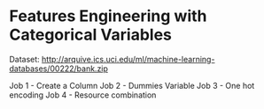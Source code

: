 # Features Engineering with Categorical Variables

Dataset: http://arquive.ics.uci.edu/ml/machine-learning-databases/00222/bank.zip

Job 1 - Create a Column
Job 2 - Dummies Variable
Job 3 - One hot encoding
Job 4 - Resource combination